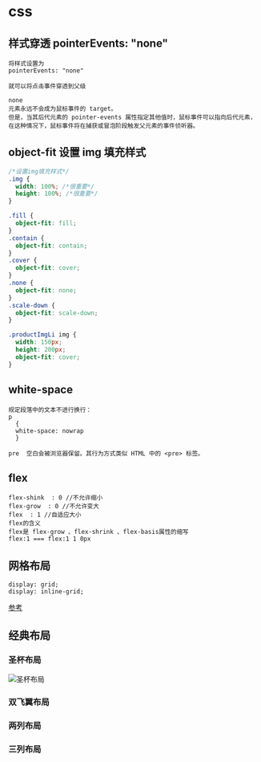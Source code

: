 # css

## 样式穿透 pointerEvents: "none"

```
将样式设置为
pointerEvents: "none"

就可以将点击事件穿透到父级

none
元素永远不会成为鼠标事件的 target。
但是，当其后代元素的 pointer-events 属性指定其他值时，鼠标事件可以指向后代元素，
在这种情况下，鼠标事件将在捕获或冒泡阶段触发父元素的事件侦听器。
```

## object-fit 设置 img 填充样式

```css
/*设置img填充样式*/
.img {
  width: 100%; /*很重要*/
  height: 100%; /*很重要*/
}

.fill {
  object-fit: fill;
}
.contain {
  object-fit: contain;
}
.cover {
  object-fit: cover;
}
.none {
  object-fit: none;
}
.scale-down {
  object-fit: scale-down;
}

.productImgLi img {
  width: 150px;
  height: 200px;
  object-fit: cover;
}
```

## white-space

```
规定段落中的文本不进行换行：
p
  {
  white-space: nowrap
  }

pre  空白会被浏览器保留。其行为方式类似 HTML 中的 <pre> 标签。
```

## flex

```
flex-shink  : 0 //不允许缩小
flex-grow  : 0 //不允许变大
flex  : 1 //自适应大小
flex的含义
flex是 flex-grow 、flex-shrink 、flex-basis属性的缩写
flex:1 === flex:1 1 0px
```

## 网格布局

```
display: grid;
display: inline-grid;
```

[参考](https://www.runoob.com/css3/css-grid.html)

## 经典布局

### 圣杯布局

![圣杯布局](https://www.ruanyifeng.com/blogimg/asset/2015/bg2015071323.png)

### 双飞翼布局

### 两列布局

### 三列布局
